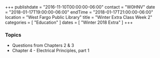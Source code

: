 +++
publishdate = "2016-11-10T00:00:00-06:00"
contact = "W0HNV"
date = "2018-01-17T19:00:00-06:00"
endTime = "2018-01-17T21:00:00-06:00"
location = "West Fargo Public Library"
title = "Winter Extra Class Week 2"
categories = [ "Education" ]
dates = [ "Winter 2018 Extra" ]
+++

### Topics

* Questions from Chapters 2 & 3
* Chapter 4 - Electrical Principles, part 1

